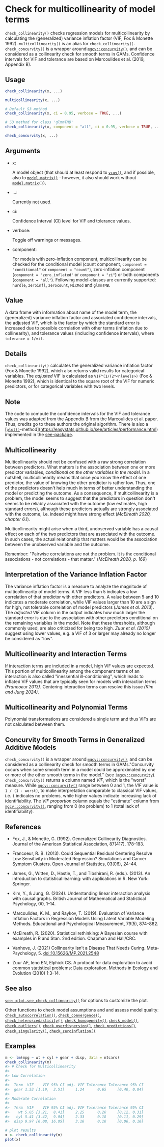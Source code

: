 # Check for multicollinearity of model terms

`check_collinearity()` checks regression models for multicollinearity by
calculating the (generalized) variance inflation factor (VIF, Fox &
Monette 1992). `multicollinearity()` is an alias for
`check_collinearity()`. `check_concurvity()` is a wrapper around
[`mgcv::concurvity()`](https://rdrr.io/pkg/mgcv/man/concurvity.html),
and can be considered as a collinearity check for smooth terms in GAMs.
Confidence intervals for VIF and tolerance are based on Marcoulides et
al. (2019, Appendix B).

## Usage

``` r
check_collinearity(x, ...)

multicollinearity(x, ...)

# Default S3 method
check_collinearity(x, ci = 0.95, verbose = TRUE, ...)

# S3 method for class 'glmmTMB'
check_collinearity(x, component = "all", ci = 0.95, verbose = TRUE, ...)

check_concurvity(x, ...)
```

## Arguments

- x:

  A model object (that should at least respond to
  [`vcov()`](https://rdrr.io/r/stats/vcov.html), and if possible, also
  to [`model.matrix()`](https://rdrr.io/r/stats/model.matrix.html) -
  however, it also should work without
  [`model.matrix()`](https://rdrr.io/r/stats/model.matrix.html)).

- ...:

  Currently not used.

- ci:

  Confidence Interval (CI) level for VIF and tolerance values.

- verbose:

  Toggle off warnings or messages.

- component:

  For models with zero-inflation component, multicollinearity can be
  checked for the conditional model (count component,
  `component = "conditional"` or `component = "count"`), zero-inflation
  component (`component = "zero_inflated"` or `component = "zi"`) or
  both components (`component = "all"`). Following model-classes are
  currently supported: `hurdle`, `zeroinfl`, `zerocount`, `MixMod` and
  `glmmTMB`.

## Value

A data frame with information about name of the model term, the
(generalized) variance inflation factor and associated confidence
intervals, the adjusted VIF, which is the factor by which the standard
error is increased due to possible correlation with other terms
(inflation due to collinearity), and tolerance values (including
confidence intervals), where `tolerance = 1/vif`.

## Details

`check_collinearity()` calculates the generalized variance inflation
factor (Fox & Monette 1992), which also returns valid results for
categorical variables. The *adjusted* VIF is calculated as
`VIF^(1/(2*<nlevels>)` (Fox & Monette 1992), which is identical to the
square root of the VIF for numeric predictors, or for categorical
variables with two levels.

## Note

The code to compute the confidence intervals for the VIF and tolerance
values was adapted from the Appendix B from the Marcoulides et al.
paper. Thus, credits go to these authors the original algorithm. There
is also a
[[`plot()`](https://rdrr.io/r/graphics/plot.default.html)-method](https://easystats.github.io/see/articles/performance.html)
implemented in the [see-package](https://easystats.github.io/see/).

## Multicollinearity

Multicollinearity should not be confused with a raw strong correlation
between predictors. What matters is the association between one or more
predictor variables, *conditional on the other variables in the model*.
In a nutshell, multicollinearity means that once you know the effect of
one predictor, the value of knowing the other predictor is rather low.
Thus, one of the predictors doesn't help much in terms of better
understanding the model or predicting the outcome. As a consequence, if
multicollinearity is a problem, the model seems to suggest that the
predictors in question don't seems to be reliably associated with the
outcome (low estimates, high standard errors), although these predictors
actually are strongly associated with the outcome, i.e. indeed might
have strong effect (*McElreath 2020, chapter 6.1*).

Multicollinearity might arise when a third, unobserved variable has a
causal effect on each of the two predictors that are associated with the
outcome. In such cases, the actual relationship that matters would be
the association between the unobserved variable and the outcome.

Remember: "Pairwise correlations are not the problem. It is the
conditional associations - not correlations - that matter." (*McElreath
2020, p. 169*)

## Interpretation of the Variance Inflation Factor

The variance inflation factor is a measure to analyze the magnitude of
multicollinearity of model terms. A VIF less than 5 indicates a low
correlation of that predictor with other predictors. A value between 5
and 10 indicates a moderate correlation, while VIF values larger than 10
are a sign for high, not tolerable correlation of model predictors
(*James et al. 2013*). The *adjusted VIF* column in the output indicates
how much larger the standard error is due to the association with other
predictors conditional on the remaining variables in the model. Note
that these thresholds, although commonly used, are also criticized for
being too high. *Zuur et al. (2010)* suggest using lower values, e.g. a
VIF of 3 or larger may already no longer be considered as "low".

## Multicollinearity and Interaction Terms

If interaction terms are included in a model, high VIF values are
expected. This portion of multicollinearity among the component terms of
an interaction is also called "inessential ill-conditioning", which
leads to inflated VIF values that are typically seen for models with
interaction terms *(Francoeur 2013)*. Centering interaction terms can
resolve this issue *(Kim and Jung 2024)*.

## Multicollinearity and Polynomial Terms

Polynomial transformations are considered a single term and thus VIFs
are not calculated between them.

## Concurvity for Smooth Terms in Generalized Additive Models

`check_concurvity()` is a wrapper around
[`mgcv::concurvity()`](https://rdrr.io/pkg/mgcv/man/concurvity.html),
and can be considered as a collinearity check for smooth terms in
GAMs."Concurvity occurs when some smooth term in a model could be
approximated by one or more of the other smooth terms in the model."
(see
[`?mgcv::concurvity`](https://rdrr.io/pkg/mgcv/man/concurvity.html)).
`check_concurvity()` returns a column named *VIF*, which is the "worst"
measure. While
[`mgcv::concurvity()`](https://rdrr.io/pkg/mgcv/man/concurvity.html)
range between 0 and 1, the *VIF* value is `1 / (1 - worst)`, to make
interpretation comparable to classical VIF values, i.e. `1` indicates no
problems, while higher values indicate increasing lack of
identifiability. The *VIF proportion* column equals the "estimate"
column from
[`mgcv::concurvity()`](https://rdrr.io/pkg/mgcv/man/concurvity.html),
ranging from 0 (no problem) to 1 (total lack of identifiability).

## References

- Fox, J., & Monette, G. (1992). Generalized Collinearity Diagnostics.
  Journal of the American Statistical Association, 87(417), 178–183.

- Francoeur, R. B. (2013). Could Sequential Residual Centering Resolve
  Low Sensitivity in Moderated Regression? Simulations and Cancer
  Symptom Clusters. Open Journal of Statistics, 03(06), 24-44.

- James, G., Witten, D., Hastie, T., and Tibshirani, R. (eds.). (2013).
  An introduction to statistical learning: with applications in R. New
  York: Springer.

- Kim, Y., & Jung, G. (2024). Understanding linear interaction analysis
  with causal graphs. British Journal of Mathematical and Statistical
  Psychology, 00, 1–14.

- Marcoulides, K. M., and Raykov, T. (2019). Evaluation of Variance
  Inflation Factors in Regression Models Using Latent Variable Modeling
  Methods. Educational and Psychological Measurement, 79(5), 874–882.

- McElreath, R. (2020). Statistical rethinking: A Bayesian course with
  examples in R and Stan. 2nd edition. Chapman and Hall/CRC.

- Vanhove, J. (2021) Collinearity Isn’t a Disease That Needs Curing.
  Meta-Psychology, 5.
  [doi:10.15626/MP.2021.2548](https://doi.org/10.15626/MP.2021.2548)

- Zuur AF, Ieno EN, Elphick CS. A protocol for data exploration to avoid
  common statistical problems: Data exploration. Methods in Ecology and
  Evolution (2010) 1:3–14.

## See also

[`see::plot.see_check_collinearity()`](https://easystats.github.io/see/reference/plot.see_check_collinearity.html)
for options to customize the plot.

Other functions to check model assumptions and and assess model quality:
[`check_autocorrelation()`](https://easystats.github.io/performance/reference/check_autocorrelation.md),
[`check_convergence()`](https://easystats.github.io/performance/reference/check_convergence.md),
[`check_heteroscedasticity()`](https://easystats.github.io/performance/reference/check_heteroscedasticity.md),
[`check_homogeneity()`](https://easystats.github.io/performance/reference/check_homogeneity.md),
[`check_model()`](https://easystats.github.io/performance/reference/check_model.md),
[`check_outliers()`](https://easystats.github.io/performance/reference/check_outliers.md),
[`check_overdispersion()`](https://easystats.github.io/performance/reference/check_overdispersion.md),
[`check_predictions()`](https://easystats.github.io/performance/reference/check_predictions.md),
[`check_singularity()`](https://easystats.github.io/performance/reference/check_singularity.md),
[`check_zeroinflation()`](https://easystats.github.io/performance/reference/check_zeroinflation.md)

## Examples

``` r
m <- lm(mpg ~ wt + cyl + gear + disp, data = mtcars)
check_collinearity(m)
#> # Check for Multicollinearity
#> 
#> Low Correlation
#> 
#>  Term  VIF    VIF 95% CI adj. VIF Tolerance Tolerance 95% CI
#>  gear 1.53 [1.19,  2.51]     1.24      0.65     [0.40, 0.84]
#> 
#> Moderate Correlation
#> 
#>  Term  VIF    VIF 95% CI adj. VIF Tolerance Tolerance 95% CI
#>    wt 5.05 [3.21,  8.41]     2.25      0.20     [0.12, 0.31]
#>   cyl 5.41 [3.42,  9.04]     2.33      0.18     [0.11, 0.29]
#>  disp 9.97 [6.08, 16.85]     3.16      0.10     [0.06, 0.16]

# plot results
x <- check_collinearity(m)
plot(x)
```
